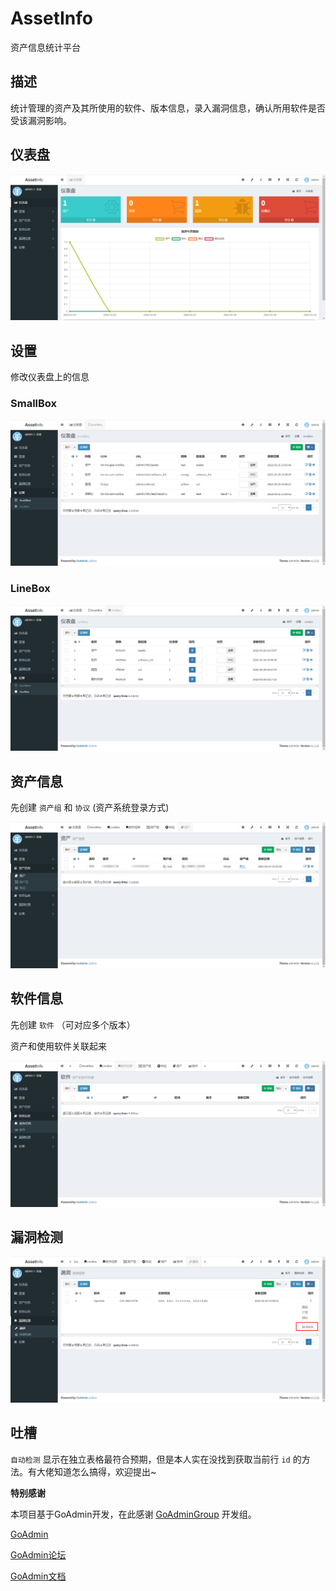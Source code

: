 # AssetInfo

资产信息统计平台

## 描述

统计管理的资产及其所使用的软件、版本信息，录入漏洞信息，确认所用软件是否受该漏洞影响。

## 仪表盘

![仪表盘](./doc/images/image-20220330174947756.png)

## 设置

修改仪表盘上的信息

### SmallBox

![SmallBox](./doc/images/image-20220330175047835.png)

### LineBox

![LineBox](./doc/images/image-20220330175144993.png)

## 资产信息

先创建 `资产组` 和 `协议` (资产系统登录方式)

![资产信息](./doc/images/image-20220330175439076.png)

## 软件信息

先创建 `软件` （可对应多个版本）

资产和使用软件关联起来

![软件信息](./doc/images/image-20220330175609492.png)

## 漏洞检测

![漏洞检测](./doc/images/image-20220330175810478.png)

## 吐槽

`自动检测` 显示在独立表格最符合预期，但是本人实在没找到获取当前行 `id` 的方法。有大佬知道怎么搞得，欢迎提出~

**特别感谢**

本项目基于GoAdmin开发，在此感谢 [GoAdminGroup](https://github.com/GoAdminGroup) 开发组。

[GoAdmin](https://github.com/GoAdminGroup/go-admin)

[GoAdmin论坛](http://discuss.go-admin.com)

[GoAdmin文档](https://book.go-admin.cn)
